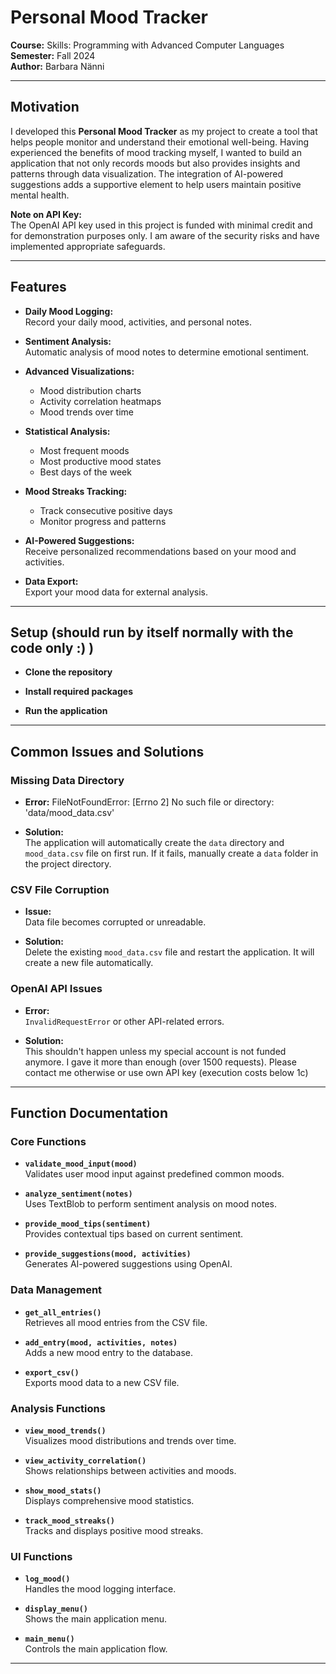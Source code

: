 # Personal Mood Tracker



**Course:** Skills: Programming with Advanced Computer Languages  
**Semester:** Fall 2024  
**Author:** Barbara Nänni

---

## Motivation

I developed this **Personal Mood Tracker** as my project to create a tool that helps people monitor and understand their emotional well-being. Having experienced the benefits of mood tracking myself, I wanted to build an application that not only records moods but also provides insights and patterns through data visualization. The integration of AI-powered suggestions adds a supportive element to help users maintain positive mental health.

**Note on API Key:**  
The OpenAI API key used in this project is funded with minimal credit and for demonstration purposes only. I am aware of the security risks and have implemented appropriate safeguards.

---

## Features

- **Daily Mood Logging:**  
  Record your daily mood, activities, and personal notes.

- **Sentiment Analysis:**  
  Automatic analysis of mood notes to determine emotional sentiment.

- **Advanced Visualizations:**
  - Mood distribution charts
  - Activity correlation heatmaps
  - Mood trends over time

- **Statistical Analysis:**
  - Most frequent moods
  - Most productive mood states
  - Best days of the week

- **Mood Streaks Tracking:**
  - Track consecutive positive days
  - Monitor progress and patterns

- **AI-Powered Suggestions:**  
  Receive personalized recommendations based on your mood and activities.

- **Data Export:**  
  Export your mood data for external analysis.

---

## Setup (should run by itself normally with the code only :) )

- **Clone the repository**

- **Install required packages**

- **Run the application**


---
## Common Issues and Solutions

### Missing Data Directory

- **Error:** 
FileNotFoundError: [Errno 2] No such file or directory: 'data/mood_data.csv'

- **Solution:**  
The application will automatically create the `data` directory and `mood_data.csv` file on first run. If it fails, manually create a `data` folder in the project directory.

### CSV File Corruption

- **Issue:**  
Data file becomes corrupted or unreadable.

- **Solution:**  
Delete the existing `mood_data.csv` file and restart the application. It will create a new file automatically.

### OpenAI API Issues

- **Error:**  
`InvalidRequestError` or other API-related errors.

- **Solution:**  
This shouldn't happen unless my special account is not funded anymore. I gave it more than enough (over 1500 requests). Please contact me otherwise or use own API key (execution costs below 1c)

---

## Function Documentation

### Core Functions

- **`validate_mood_input(mood)`**  
Validates user mood input against predefined common moods.

- **`analyze_sentiment(notes)`**  
Uses TextBlob to perform sentiment analysis on mood notes.

- **`provide_mood_tips(sentiment)`**  
Provides contextual tips based on current sentiment.

- **`provide_suggestions(mood, activities)`**  
Generates AI-powered suggestions using OpenAI.

### Data Management

- **`get_all_entries()`**  
Retrieves all mood entries from the CSV file.

- **`add_entry(mood, activities, notes)`**  
Adds a new mood entry to the database.

- **`export_csv()`**  
Exports mood data to a new CSV file.

### Analysis Functions

- **`view_mood_trends()`**  
Visualizes mood distributions and trends over time.

- **`view_activity_correlation()`**  
Shows relationships between activities and moods.

- **`show_mood_stats()`**  
Displays comprehensive mood statistics.

- **`track_mood_streaks()`**  
Tracks and displays positive mood streaks.

### UI Functions

- **`log_mood()`**  
Handles the mood logging interface.

- **`display_menu()`**  
Shows the main application menu.

- **`main_menu()`**  
Controls the main application flow.

---


